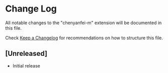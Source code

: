 # Change Log
All notable changes to the "chenyanfei-m" extension will be documented in this file.

Check [Keep a Changelog](http://keepachangelog.com/) for recommendations on how to structure this file.

## [Unreleased]
- Initial release